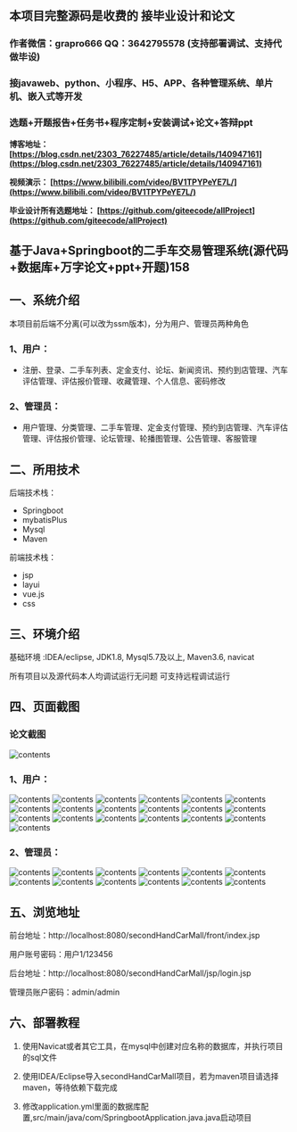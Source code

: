 ## 本项目完整源码是收费的  接毕业设计和论文

### 作者微信：grapro666 QQ：3642795578 (支持部署调试、支持代做毕设)

### 接javaweb、python、小程序、H5、APP、各种管理系统、单片机、嵌入式等开发

### 选题+开题报告+任务书+程序定制+安装调试+论文+答辩ppt

**博客地址：
[https://blog.csdn.net/2303_76227485/article/details/140947161](https://blog.csdn.net/2303_76227485/article/details/140947161)**

**视频演示：
[https://www.bilibili.com/video/BV1TPYPeYE7L/](https://www.bilibili.com/video/BV1TPYPeYE7L/)**

**毕业设计所有选题地址：
[https://github.com/giteecode/allProject](https://github.com/giteecode/allProject)**

## 基于Java+Springboot的二手车交易管理系统(源代码+数据库+万字论文+ppt+开题)158

## 一、系统介绍
本项目前后端不分离(可以改为ssm版本)，分为用户、管理员两种角色
### 1、用户：
- 注册、登录、二手车列表、定金支付、论坛、新闻资讯、预约到店管理、汽车评估管理、评估报价管理、收藏管理、个人信息、密码修改

### 2、管理员：
- 用户管理、分类管理、二手车管理、定金支付管理、预约到店管理、汽车评估管理、评估报价管理、论坛管理、轮播图管理、公告管理、客服管理

## 二、所用技术

后端技术栈：

- Springboot
- mybatisPlus
- Mysql
- Maven

前端技术栈：

- jsp
- layui
- vue.js
- css

## 三、环境介绍

基础环境 :IDEA/eclipse, JDK1.8, Mysql5.7及以上, Maven3.6, navicat

所有项目以及源代码本人均调试运行无问题 可支持远程调试运行

## 四、页面截图
### 论文截图
![contents](./picture/picture0.png)
### 1、用户：
![contents](./picture/picture1.png)
![contents](./picture/picture2.png)
![contents](./picture/picture3.png)
![contents](./picture/picture4.png)
![contents](./picture/picture5.png)
![contents](./picture/picture6.png)
![contents](./picture/picture7.png)
![contents](./picture/picture8.png)
![contents](./picture/picture9.png)
![contents](./picture/picture10.png)
![contents](./picture/picture11.png)
![contents](./picture/picture12.png)
![contents](./picture/picture13.png)
![contents](./picture/picture14.png)
![contents](./picture/picture15.png)
![contents](./picture/picture16.png)
![contents](./picture/picture17.png)
![contents](./picture/picture18.png)
![contents](./picture/picture31.png)
### 2、管理员：
![contents](./picture/picture19.png)
![contents](./picture/picture20.png)
![contents](./picture/picture21.png)
![contents](./picture/picture22.png)
![contents](./picture/picture23.png)
![contents](./picture/picture24.png)
![contents](./picture/picture25.png)
![contents](./picture/picture26.png)
![contents](./picture/picture27.png)
![contents](./picture/picture28.png)
![contents](./picture/picture29.png)
![contents](./picture/picture30.png)

## 五、浏览地址

前台地址：http://localhost:8080/secondHandCarMall/front/index.jsp

用户账号密码：用户1/123456

后台地址：http://localhost:8080/secondHandCarMall/jsp/login.jsp

管理员账户密码：admin/admin

## 六、部署教程
1. 使用Navicat或者其它工具，在mysql中创建对应名称的数据库，并执行项目的sql文件

2. 使用IDEA/Eclipse导入secondHandCarMall项目，若为maven项目请选择maven，等待依赖下载完成

3. 修改application.yml里面的数据库配置,src/main/java/com/SpringbootApplication.java.java启动项目
